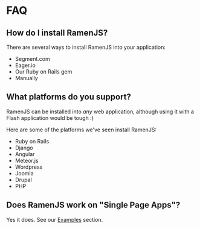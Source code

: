 # FAQ

## How do I install RamenJS?

There are several ways to install RamenJS into your
application:

* Segment.com
* Eager.io
* Our Ruby on Rails gem
* Manually

## What platforms do you support?

RamenJS can be installed into *any* web application,
although using it with a Flash application would be tough :)

Here are some of the platforms we've seen install
RamenJS:

* Ruby on Rails
* Django
* Angular
* Meteor.js
* Wordpress
* Joomla
* Drupal
* PHP

## Does RamenJS work on "Single Page Apps"?

Yes it does. See our [Examples](#examples) section.
